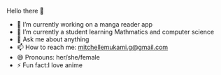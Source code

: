 Hello there 👋

- 🔭 I’m currently working on a manga reader app
- 🌱 I’m currently a student learning Mathmatics and computer science
- 💬 Ask me about anything
- 📫 How to reach me: mitchellemukami.g@gmail.com
- 😄 Pronouns: her/she/female
- ⚡ Fun fact:I love anime

